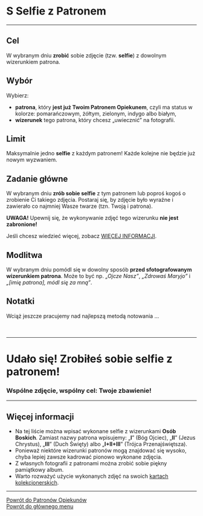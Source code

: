 # <span class="status status-list"><span class="status status-list">S</span> Selfie z Patronem</span>
---
## Cel
W <span class="selected-day-info">wybranym dniu</span> **zrobić** sobie zdjęcie (tzw. **selfie**) z dowolnym wizerunkiem patrona.
## Wybór
Wybierz:
- **patrona**, który **jest już Twoim Patronem Opiekunem**, czyli ma status w kolorze: <span class="status status-orange">pomarańczowym</span>, <span class="status status-yellow">żółtym</span>, <span class="status status-green">zielonym</span>, <span class="status status-indigo">indygo</span> albo <span class="status status-white">białym</span>,
- **wizerunek** tego patrona, który chcesz „uwiecznić” na fotografii.
## Limit
Maksymalnie jedno **selfie** z każdym patronem! Każde kolejne nie będzie już nowym wyzwaniem.
## Zadanie główne
W <span class="selected-day-info">wybranym dniu</span> **zrób sobie selfie** z tym patronem lub poproś kogoś o zrobienie Ci takiego zdjęcia. Postaraj się, by zdjęcie było wyraźne i zawierało co najmniej Wasze twarze (tzn. Twoją i patrona).

**UWAGA!** Upewnij się, że wykonywanie zdjęć tego wizerunku **nie jest zabronione!**

Jeśli chcesz wiedzieć więcej, zobacz [WIĘCEJ INFORMACJI](#selfie-z-patronem-wiecej-informacji).
## Modlitwa
W <span class="selected-day-info">wybranym dniu</span> pomódl się w dowolny sposób **przed sfotografowanym wizerunkiem patrona**. Może to być np. _„Ojcze Nasz”_, _„Zdrowaś Maryjo”_ i _„[imię patrona], módl się za mną”_.
## Notatki
Wciąż jeszcze pracujemy nad najlepszą metodą notowania ...
<br />
<br />
<br />

---
# Udało się! Zrobiłeś sobie selfie z patronem!
### Wspólne zdjęcie, wspólny cel: Twoje zbawienie!
---

## <span id="selfie-z-patronem-wiecej-informacji">Więcej informacji</span>
- Na tej liście można wpisać wykonane selfie z wizerunkami **Osób Boskich**. Zamiast nazwy patrona wpisujemy: „**I**” (Bóg Ojciec), „**II**” (Jezus Chrystus), „**III**” (Duch Święty) albo „**I+II+III**” (Trójca Przenajświętsza).
- Ponieważ niektóre wizerunki patronów mogą znajdować się wysoko, chyba lepiej zawsze kadrować pionowo wykonane zdjęcia.
- Z własnych fotografii z patronami można zrobić sobie piękny pamiątkowy album.
- Warto rozważyć użycie wykonanych zdjęć na swoich [kartach kolekcjonerskich](karty_kolekcjonerskie.md).

---
[Powrót do Patronów Opiekunów](patroni_opiekunowie.md)  
[Powrót do głównego menu](index.md)
